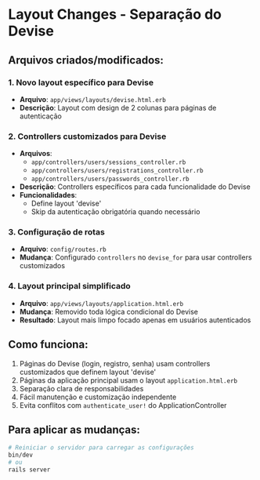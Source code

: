 # Layout Changes - Separação do Devise

## Arquivos criados/modificados:

### 1. Novo layout específico para Devise
- **Arquivo**: `app/views/layouts/devise.html.erb`
- **Descrição**: Layout com design de 2 colunas para páginas de autenticação

### 2. Controllers customizados para Devise
- **Arquivos**: 
  - `app/controllers/users/sessions_controller.rb`
  - `app/controllers/users/registrations_controller.rb`
  - `app/controllers/users/passwords_controller.rb`
- **Descrição**: Controllers específicos para cada funcionalidade do Devise
- **Funcionalidades**:
  - Define layout 'devise'
  - Skip da autenticação obrigatória quando necessário

### 3. Configuração de rotas
- **Arquivo**: `config/routes.rb`
- **Mudança**: Configurado `controllers` no `devise_for` para usar controllers customizados

### 4. Layout principal simplificado
- **Arquivo**: `app/views/layouts/application.html.erb`
- **Mudança**: Removido toda lógica condicional do Devise
- **Resultado**: Layout mais limpo focado apenas em usuários autenticados

## Como funciona:

1. Páginas do Devise (login, registro, senha) usam controllers customizados que definem layout 'devise'
2. Páginas da aplicação principal usam o layout `application.html.erb`
3. Separação clara de responsabilidades
4. Fácil manutenção e customização independente
5. Evita conflitos com `authenticate_user!` do ApplicationController

## Para aplicar as mudanças:

```bash
# Reiniciar o servidor para carregar as configurações
bin/dev
# ou
rails server
```